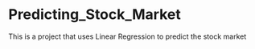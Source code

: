# Predicting_Stock_Market
This is a project that uses Linear Regression to predict the stock market
